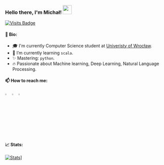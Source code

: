 ### Hello there, I'm Michał!  <img src="https://github.com/sciencepal/sciencepal/blob/master/assets/Hi.gif" width="29px">
  [![Visits Badge](https://badges.pufler.dev/visits/Sahcim/Sahcim)](https://badges.pufler.dev/visits/Sahcim/Sahcim)
#### 🌿 Bio:
* 🎓 I'm currently Computer Science student at [Univeristy of Wrocław](https://uni.wroc.pl/en/).
* 🚀 I’m currently learning `scala`.
* ✨ Mastering: `python`.
* 🔥 Passionate about Machine learning, Deep Learning, Natural Language Processing.

#### 📫 How to reach me:   
[<img src="https://img.icons8.com/color/48/000000/twitter.png" width="3.5%"/>](https://twitter.com/Sahcimm)
[<img src="https://img.icons8.com/color/48/000000/linkedin.png" width="3.5%"/>](https://linkedin.com/in/michał-zobniow-114431185)
<a href="mailto:zobniow.m@gmail.com"> <img src="https://img.icons8.com/fluent/48/000000/gmail.png" width="3.5%"/> </a>

#### 📈 Stats:
[![Stats](https://github-readme-stats.vercel.app/api?username=Sahcim&show_icons=true&theme=radical)](https://github-readme-stats.vercel.app/api?username=Sahcim&show_icons=true&theme=radical)]
